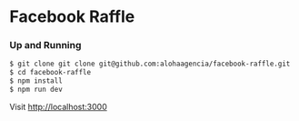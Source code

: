 # Facebook Raffle

### Up and Running

``` bash
$ git clone git clone git@github.com:alohaagencia/facebook-raffle.git
$ cd facebook-raffle
$ npm install
$ npm run dev
```
Visit [http://localhost:3000](http://localhost:3000)
